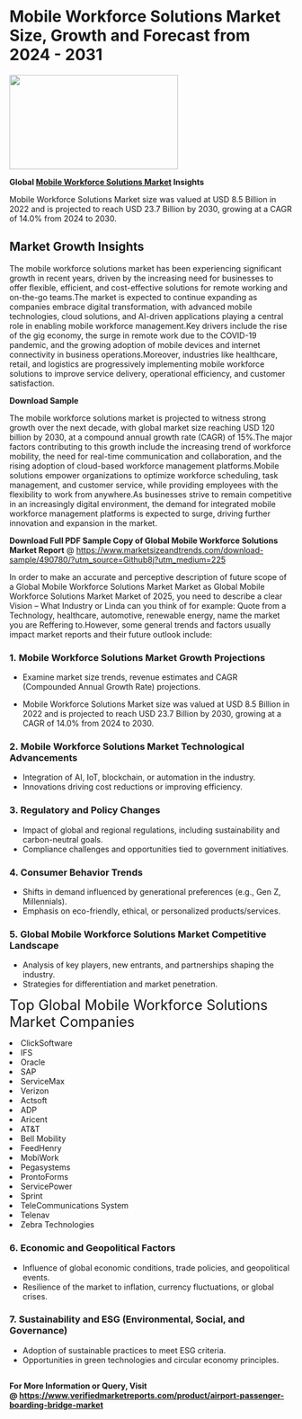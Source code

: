 <H1>Mobile Workforce Solutions Market Size, Growth and Forecast from 2024 - 2031</H1><img class="aligncenter size-medium wp-image-584254" src="https://thirdeyenews.in/wp-content/uploads/2024/09/Global-Market-Research-300x168.jpeg" alt="" width="300" height="168" /><p><strong>Global&nbsp;<a href="https://www.marketsizeandtrends.com/download-sample/490780/?utm_source=Github8j?utm_medium=225">Mobile Workforce Solutions Market</a> Insights</strong></p><p>Mobile Workforce Solutions Market size was valued at USD 8.5 Billion in 2022 and is projected to reach USD 23.7 Billion by 2030, growing at a CAGR of 14.0% from 2024 to 2030.</p><p><h2>Market Growth Insights</h2> <p>The mobile workforce solutions market has been experiencing significant growth in recent years, driven by the increasing need for businesses to offer flexible, efficient, and cost-effective solutions for remote working and on-the-go teams.The market is expected to continue expanding as companies embrace digital transformation, with advanced mobile technologies, cloud solutions, and AI-driven applications playing a central role in enabling mobile workforce management.Key drivers include the rise of the gig economy, the surge in remote work due to the COVID-19 pandemic, and the growing adoption of mobile devices and internet connectivity in business operations.Moreover, industries like healthcare, retail, and logistics are progressively implementing mobile workforce solutions to improve service delivery, operational efficiency, and customer satisfaction.</p> <p><strong>Download Sample</strong></p> <p>The mobile workforce solutions market is projected to witness strong growth over the next decade, with global market size reaching USD 120 billion by 2030, at a compound annual growth rate (CAGR) of 15%.The major factors contributing to this growth include the increasing trend of workforce mobility, the need for real-time communication and collaboration, and the rising adoption of cloud-based workforce management platforms.Mobile solutions empower organizations to optimize workforce scheduling, task management, and customer service, while providing employees with the flexibility to work from anywhere.As businesses strive to remain competitive in an increasingly digital environment, the demand for integrated mobile workforce management platforms is expected to surge, driving further innovation and expansion in the market.</p> <p><span class=""><strong>Download Full PDF Sample Copy of Global Mobile Workforce Solutions Market Report</strong> @ <a href="https://www.marketsizeandtrends.com/download-sample/490780/?utm_source=Github8j?utm_medium=225" target="_blank">https://www.marketsizeandtrends.com/download-sample/490780/?utm_source=Github8j?utm_medium=225</a></span></p><p>In order to make an accurate and perceptive description of future scope of a Global&nbsp;Mobile Workforce Solutions Market Market as Global&nbsp;Mobile Workforce Solutions Market Market of 2025, you need to describe a clear Vision &ndash; What Industry or Linda can you think of for example: Quote from a Technology, healthcare, automotive, renewable energy, name the market you are Reffering to.However, some general trends and factors usually impact market reports and their future outlook include:</p><h3>1.&nbsp;<strong>Mobile Workforce Solutions Market Growth Projections</strong></h3><ul><li>Examine market size trends, revenue estimates and CAGR (Compounded Annual Growth Rate) projections.</li><li><p>Mobile Workforce Solutions Market size was valued at USD 8.5 Billion in 2022 and is projected to reach USD 23.7 Billion by 2030, growing at a CAGR of 14.0% from 2024 to 2030.</p></li></ul><h3>2.&nbsp;<strong>Mobile Workforce Solutions Market Technological Advancements</strong></h3><ul><li>Integration of AI, IoT, blockchain, or automation in the industry.</li><li>Innovations driving cost reductions or improving efficiency.</li></ul><h3>3.&nbsp;<strong>Regulatory and Policy Changes</strong></h3><ul><li>Impact of global and regional regulations, including sustainability and carbon-neutral goals.</li><li>Compliance challenges and opportunities tied to government initiatives.</li></ul><h3>4.&nbsp;<strong>Consumer Behavior Trends</strong></h3><ul><li>Shifts in demand influenced by generational preferences (e.g., Gen Z, Millennials).</li><li>Emphasis on eco-friendly, ethical, or personalized products/services.</li></ul><h3>5.&nbsp;<strong>Global Mobile Workforce Solutions Market Competitive Landscape</strong></h3><ul><li>Analysis of key players, new entrants, and partnerships shaping the industry.</li><li>Strategies for differentiation and market penetration.</li></ul><p data-pm-slice="1 1 []"><span style="color: inherit; font-family: inherit; font-size: 25px;">Top Global Mobile Workforce Solutions Market Companies</span></p><div class="" data-test-id=""><p><li>ClickSoftware</li><li> IFS</li><li> Oracle</li><li> SAP</li><li> ServiceMax</li><li> Verizon</li><li> Actsoft</li><li> ADP</li><li> Aricent</li><li> AT&T</li><li> Bell Mobility</li><li> FeedHenry</li><li> MobiWork</li><li> Pegasystems</li><li> ProntoForms</li><li> ServicePower</li><li> Sprint</li><li> TeleCommunications System</li><li> Telenav</li><li> Zebra Technologies</li></p></div><h3>6.&nbsp;<strong>Economic and Geopolitical Factors</strong></h3><ul><li>Influence of global economic conditions, trade policies, and geopolitical events.</li><li>Resilience of the market to inflation, currency fluctuations, or global crises.</li></ul><h3>7.&nbsp;<strong>Sustainability and ESG (Environmental, Social, and Governance)</strong></h3><ul><li>Adoption of sustainable practices to meet ESG criteria.</li><li>Opportunities in green technologies and circular economy principles.</li></ul><h2><strong style="font-size: 14px;">For More Information or Query, Visit @&nbsp;</strong><a style="background-color: #ffffff; font-size: 14px;" href="https://www.marketsizeandtrends.com/report/mobile-workforce-solutions-market/" target="_blank">https://www.verifiedmarketreports.com/product/airport-passenger-boarding-bridge-market</a></h2>